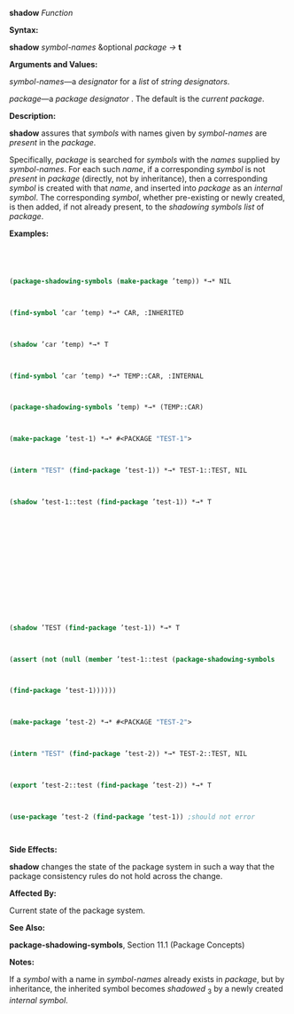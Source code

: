 **shadow** *Function* 



**Syntax:** 



**shadow** *symbol-names* &optional *package →* **t** 



**Arguments and Values:** 



*symbol-names*—a *designator* for a *list* of *string designators*. 



*package*—a *package designator* . The default is the *current package*. 



**Description:** 



**shadow** assures that *symbols* with names given by *symbol-names* are *present* in the *package*. 



Specifically, *package* is searched for *symbols* with the *names* supplied by *symbol-names*. For each such *name*, if a corresponding *symbol* is not *present* in *package* (directly, not by inheritance), then a corresponding *symbol* is created with that *name*, and inserted into *package* as an *internal symbol*. The corresponding *symbol*, whether pre-existing or newly created, is then added, if not already present, to the *shadowing symbols list* of *package*. 



**Examples:**
```lisp
 



(package-shadowing-symbols (make-package ’temp)) *→* NIL 



(find-symbol ’car ’temp) *→* CAR, :INHERITED 



(shadow ’car ’temp) *→* T 



(find-symbol ’car ’temp) *→* TEMP::CAR, :INTERNAL 



(package-shadowing-symbols ’temp) *→* (TEMP::CAR) 



(make-package ’test-1) *→* #<PACKAGE "TEST-1"> 



(intern "TEST" (find-package ’test-1)) *→* TEST-1::TEST, NIL 



(shadow ’test-1::test (find-package ’test-1)) *→* T 







 



 



(shadow ’TEST (find-package ’test-1)) *→* T 



(assert (not (null (member ’test-1::test (package-shadowing-symbols 



(find-package ’test-1)))))) 



(make-package ’test-2) *→* #<PACKAGE "TEST-2"> 



(intern "TEST" (find-package ’test-2)) *→* TEST-2::TEST, NIL 



(export ’test-2::test (find-package ’test-2)) *→* T 



(use-package ’test-2 (find-package ’test-1)) ;should not error 




```
**Side Effects:** 



**shadow** changes the state of the package system in such a way that the package consistency rules do not hold across the change. 



**Affected By:** 



Current state of the package system. 



**See Also:** 



**package-shadowing-symbols**, Section 11.1 (Package Concepts) 



**Notes:** 



If a *symbol* with a name in *symbol-names* already exists in *package*, but by inheritance, the inherited symbol becomes *shadowed* <sub>3</sub> by a newly created *internal symbol*. 



